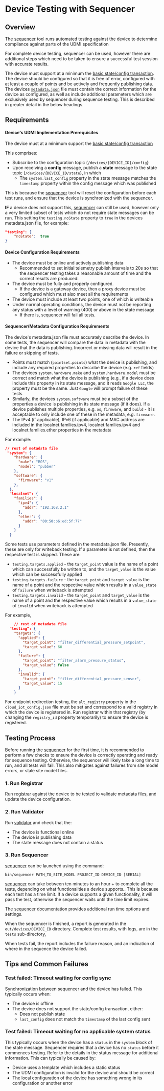 
# Device Testing with Sequencer 

## Overview

The [sequencer](../tools/sequencer.md) tool runs automated testing against the device to determine compliance against parts of the UDMI specification

For complete device testing, sequencer can be used, however there are additional steps which need to be taken to ensure a successful test session with accurate results.

The device must support at a minimum the [basic state/config transaction](../specs/sequences/config.md). The device should be configured so that it is free of error, configured with at least a couple of points and be actively and frequently publishing data. The devices [`metadata.json`](../specs/site_model.md) file must contain the correct information for the device as configured, as well as include additional parameters which are exclusively used by sequencer during sequence testing. This is described in greater detail in the below headings.

## Requirements

#### Device's UDMI Implementation Prerequisites 

The device must at a minimum support the [basic state/config transaction](../specs/sequences/config.md)

This comprises:

- Subscribe to the configuration topic (`/devices/{DEVICE_ID}/config`}
- Upon receiving a **config** message, publish a **state** message to the state topic (`/devices/{DEVICE_ID/state`}, in which
  - The `system.last_config` property in the state message matches the `timestamp` property within the config message which was published

This is because the [sequencer](../tools/sequencer.md) tool will reset the configuration before each test runs, and ensure that the device is synchronized with the sequencer.

**IF** a device does not support this, [sequencer](../tools/sequencer.md) can still be used, however only a very limited subset of tests which do not require state messages can be run. This setting the `testing.noState` property to `true` in the devices metadata.json file, for example:

```json
"testing": {
	"noState":	true
}
```

#### Device Configuration Requirements 

- The device must be online and actively publishing data
  - Recommended to set initial telemetry publish intervals to 20s so that the sequencer testing takes a reasonable amount of time and the correct results are produced.
- The device must be fully and properly configured.
  - If the device is a gateway device, then a proxy device must be configured which must also meet all the requirements
- The device must include at least two points, one of which is writeable
- Under normal operating conditions, the device must not be reporting any status with a level of warning (400) or above in the state message
  - If there is, sequencer will fail all tests.

#### Sequencer/Metadata Configuration Requirements 

The device's metadata.json file must accurately describe the device. In some tests, the sequencer will compare the data in metadata with the device that the data is publishing. Incorrect or missing data will result in the failure or skipping of tests.

- Points must match (`pointset.points`) what the device is publishing, and include any required properties to describe the device (e.g. `ref` fields)
- The devices `system.hardware.make` and `system.hardware.model` must be correct and match what the device is publishing (e.g., if a device does include this property in its state message, and it reads `Google LLC`, the property must be the same. Just `Google` will prompt failure of these tests.
- Similarly, the devices `system.software` must be a subset of the properties a device is publishing in its state message (if it does). If a device publishes multiple properties, e.g. `os`, `firmware`, and `build` - it is acceptable to only include one of these in the metadata, e.g. `firmware`.
- The IPv4 (if applicable), IPv6 (if applicable) and MAC address are included in the localnet.families.ipv4, localnet.families.ipv4 and localnet.families.ether properties in the metadata

For example:

```json
// rest of metadata file
 "system": {
    "hardware": {
      "make": "BOS",
      "model": "pubber"
    },
    "software": {
      "firmware": "v1"
    },
  },
  "localnet": {
    "families": {
      "ipv4": {
        "addr": "192.168.2.1"
      },
      "ether": {
        "addr": "00:50:b6:ed:5f:77"
      }
    }
  }
```

Some tests use parameters defined in the metadata.json file. Presently, these are only for writeback testing. If a parameter is not defined, then the respective test is skipped. These are:

- `testing.targets.applied` - the `target_point` value is the name of a point which can successfully be written to, and the `target_value` is the value which can be successfully applied
- `testing.targets.failure` - the `target_point` and `target_value` is the name of a point and the respective value which results in a `value_state` of `failure` when writeback is attempted
- `testing.targets.invalid` - the `target_point` and `target_value` is the name of a point and the respective value which results in a `value_state` of `invalid` when writeback is attempted

For example,

```json
    // rest of metadata file
  "testing": {
    "targets": {
      "applied": {
        "target_point": "filter_differential_pressure_setpoint",
        "target_value": 60
      },
      "failure": {
        "target_point": "filter_alarm_pressure_status",
        "target_value": false
      },
      "invalid": {
        "target_point": "filter_differential_pressure_sensor",
        "target_value": 15
      }
    }
```

For endpoint redirection testing, the `alt_registry` property in the `cloud_iot_config.json` file must be set and correspond to a valid registry in which the device is registered in. Run registrar within that registry (by changing the `registry_id` property temporarily) to ensure the device is registered.

## Testing Process

Before running the [sequencer](../tools/sequencer.md) for the first time, it is recommended to perform a few checks to ensure the device is correctly operating and ready for sequence testing. Otherwise, the sequencer will likely take a long time to run, and all tests will fail. This also mitigates against failures from site model errors, or stale site model files.

### 1. Run Registrar

Run [registrar](../tools/registrar.md) against the device to be tested to validate metadata files, and update the device configuration.

### 2. Run Validator

Run [validator](../tools/validator.md) and check that the:

  - The device is functional online
  - The device is publishing data
  - The state message does not contain a status

### 3. Run Sequencer

[sequencer](../tools/sequencer.md) can be launched using the command:

```
bin/sequencer PATH_TO_SITE_MODEL PROJECT_ID DEVICE_ID [SERIAL]
```

[sequencer](../tools/sequencer.md) can take between ten minutes to an hour + to complete all the tests, depending on what functionalities a device supports.. This is because each test has a time limit. If a device supports a given functionality, it will pass the test, otherwise the sequencer waits until the time limit expires.

The [sequencer](../tools/sequencer.md) documentation provides additional run time options and settings.

When the sequencer is finished, a report is generated in the `out/devices/DEVICE_ID` directory. Complete test results, with logs, are in the `tests` sub-directory,

When tests fail, the report includes the failure reason, and an indication of where in the sequence the device failed.

## Tips and Common Failures

### Test failed: Timeout waiting for config sync 

Synchronization between sequencer and the device has failed. This typically occurs when:

- The device is offline
- The device does not support the state/config transaction, either:
  - Does not publish state
  - `last_config` does not match the `timestamp` of the last config sent

### Test failed: Timeout waiting for no applicable system status

This typically occurs when the device has a `status` in the `system` block of the state message. Sequencer requires that a device has no `status` before it commences testing. Refer to the details in the status message for additional information. This can typically be caused by:

- Device uses a template which includes a static status
- The UDMI configuration is invalid for the device and should be correct
- The local configuration of the device has something wrong in its configuration or another error
